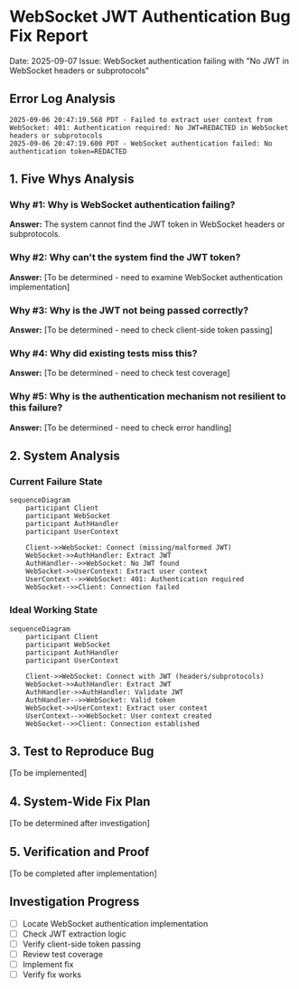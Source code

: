 # WebSocket JWT Authentication Bug Fix Report
Date: 2025-09-07
Issue: WebSocket authentication failing with "No JWT in WebSocket headers or subprotocols"

## Error Log Analysis
```
2025-09-06 20:47:19.568 PDT - Failed to extract user context from WebSocket: 401: Authentication required: No JWT=REDACTED in WebSocket headers or subprotocols
2025-09-06 20:47:19.600 PDT - WebSocket authentication failed: No authentication token=REDACTED
```

## 1. Five Whys Analysis

### Why #1: Why is WebSocket authentication failing?
**Answer:** The system cannot find the JWT token in WebSocket headers or subprotocols.

### Why #2: Why can't the system find the JWT token?
**Answer:** [To be determined - need to examine WebSocket authentication implementation]

### Why #3: Why is the JWT not being passed correctly?
**Answer:** [To be determined - need to check client-side token passing]

### Why #4: Why did existing tests miss this?
**Answer:** [To be determined - need to check test coverage]

### Why #5: Why is the authentication mechanism not resilient to this failure?
**Answer:** [To be determined - need to check error handling]

## 2. System Analysis

### Current Failure State
```mermaid
sequenceDiagram
    participant Client
    participant WebSocket
    participant AuthHandler
    participant UserContext
    
    Client->>WebSocket: Connect (missing/malformed JWT)
    WebSocket->>AuthHandler: Extract JWT
    AuthHandler-->>WebSocket: No JWT found
    WebSocket->>UserContext: Extract user context
    UserContext-->>WebSocket: 401: Authentication required
    WebSocket-->>Client: Connection failed
```

### Ideal Working State
```mermaid
sequenceDiagram
    participant Client
    participant WebSocket
    participant AuthHandler
    participant UserContext
    
    Client->>WebSocket: Connect with JWT (headers/subprotocols)
    WebSocket->>AuthHandler: Extract JWT
    AuthHandler->>AuthHandler: Validate JWT
    AuthHandler-->>WebSocket: Valid token
    WebSocket->>UserContext: Extract user context
    UserContext-->>WebSocket: User context created
    WebSocket-->>Client: Connection established
```

## 3. Test to Reproduce Bug
[To be implemented]

## 4. System-Wide Fix Plan
[To be determined after investigation]

## 5. Verification and Proof
[To be completed after implementation]

## Investigation Progress
- [ ] Locate WebSocket authentication implementation
- [ ] Check JWT extraction logic
- [ ] Verify client-side token passing
- [ ] Review test coverage
- [ ] Implement fix
- [ ] Verify fix works